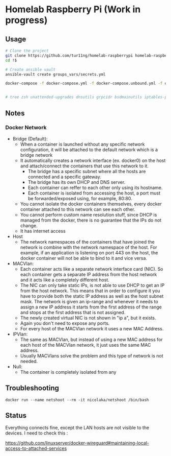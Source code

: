 # Homelab Raspberry Pi (Work in progress)

## Usage

```bash
# Clone the project
git clone https://github.com/tur11ng/homelab-raspberrypi homelab-raspberrypi
cd !$

# Create ansible vault
ansible-vault create groups_vars/secrets.yml

docker-compose -f docker-compose.yml -f docker-compose.unbound.yml -f docker-compose.wireguard.yml -f docker-compose.services.yml -f docker-compose.nextcloud.yml -f docker-compose.semaphore.yml up -d


# tree zsh unattended-upgrades dnsutils grpcidr bsdmainutils iptables-persistent lm-sensors docker-ce docker-ce-cli containerd.io docker-buildx-plugin docker-compose-plugin
```

## Notes

### Docker Network

* Bridge (Default):
    * When a container is launched without any specific network configuration, it will be attached to the default network which is a bridge network
    * It automatically creates a network interface (ex. docker0) on the host and attach/connect the containers that use this network to it. 
        * The bridge has a specific subnet where all the hosts are connected and a specific gateway.
        * The bridge has its own DHCP and DNS server.
        * Each container can reffer to each other only using its hostname.
        * Each container is isolated from accessing the host, a port must be forwarded/exposed using, for example, 80:80.
    * You cannot isolate the docker containers themselves, every docker container attached to this network can see each other.
    * You cannot perform custom name resolution stuff, since DHCP is managed from the docker, there is no guarantee that the IPs do not change.
    * It has internet access
* Host
    * The network namespaces of the containers that have joined the network is combine with the network namespace of the host. For example, if an application is listening on port 443 on the host, the docker container will not be able to bind to it and vice versa.
* MACVlan:
    * Each container acts like a separate network interface card (NIC). So each container gets a separate IP address from the host network and it acts like a completely different host.
    * The NIC can only take static IPs, is not able to use DHCP to get an IP from the host network. This means that in order to configure it you have to provide both the static IP address as well as the host subnet mask. The network is given an ip-range and whenever it needs to assign a new IP address it starts from the first address of the range and stops at the first address that is not assigned.
    * The newly created virtual NIC is not shown in "ip a", but it exists.
    * Again you don't need to expose any ports.
    * For every host of the MACVlan network it uses a new MAC Address.
* IPVlan:
    * The same as MACVlan, but instead of using a new MAC address for each host of the MACVlan network, it just uses the same MAC address.
    * Usually MACVlans solve the problem and this type of network is not needed. 
* Null:
    * The container is completely isolated from any

## Troubleshooting
```
docker run --name netshoot --rm -it nicolaka/netshoot /bin/bash
```

## Status

Everything connects fine, except the LAN hosts are not visible to the devices. I need to check this :

https://github.com/linuxserver/docker-wireguard#maintaining-local-access-to-attached-services